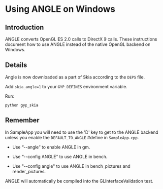 Using ANGLE on Windows
======================

Introduction
------------

ANGLE converts OpenGL ES 2.0 calls to DirectX 9 calls. These instructions
document how to use ANGLE instead of the native OpenGL backend on Windows.

Details
-------

Angle is now downloaded as a part of Skia according to the `DEPS` file.

Add `skia_angle=1` to your `GYP_DEFINES` environment variable.

Run:

    python gyp_skia

Remember
--------

In SampleApp you will need to use the 'D' key to get to the ANGLE backend unless you enable the `DEFAULT_TO_ANGLE` #define in `SampleApp.cpp`.

  * Use “--angle” to enable ANGLE in gm.

  * Use “--config ANGLE” to use ANGLE in bench.

  * Use "--config angle" to use ANGLE in bench_pictures and render_pictures.

ANGLE will automatically be compiled into the GLInterfaceValidation test.
